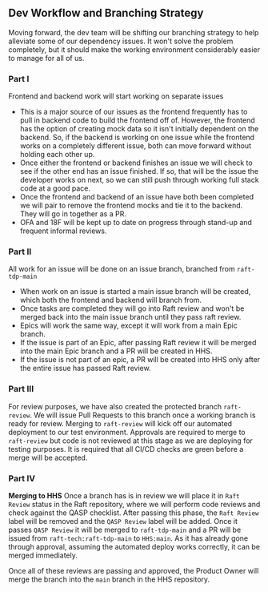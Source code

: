 ## Dev Workflow and Branching Strategy

Moving forward, the dev team will be shifting our branching strategy to help alleviate some of our dependency issues. It won't solve the problem completely, but it should make the working environment considerably easier to manage for all of us.

### Part I

Frontend and backend work will start working on separate issues
* This is a major source of our issues as the frontend frequently has to pull in backend code to build the frontend off of. However, the frontend has the option of creating mock data so it isn't initially dependent on the backend. So, if the backend is working on one issue while the frontend works on a completely different issue, both can move forward without holding each other up.
* Once either the frontend or backend finishes an issue we will check to see if the other end has an issue finished. If so, that will be the issue the developer works on next, so we can still push through working full stack code at a good pace.
* Once the frontend and backend of an issue have both been completed we will pair to remove the frontend mocks and tie it to the backend. They will go in together as a PR.
* OFA and 18F will be kept up to date on progress through stand-up and frequent informal reviews.

### Part II

All work for an issue will be done on an issue branch, branched from `raft-tdp-main`
* When work on an issue is started a main issue branch will be created, which both the frontend and backend will branch from.
* Once tasks are completed they will go into Raft review and won't be merged back into the main issue branch until they pass raft review.
* Epics will work the same way, except it will work from a main Epic branch.
* If the issue is part of an Epic, after passing Raft review it will be merged into the main Epic branch and a PR will be created in HHS.
* If the issue is not part of an epic, a PR will be created into HHS only after the entire issue has passed Raft review. 

### Part III
For review purposes, we have also created the protected branch `raft-review`. We will issue Pull Requests to this branch once a working branch is ready for review. Merging to `raft-review` will kick off our automated deployment to our test environment. Approvals are required to merge to `raft-review` but code is not reviewed at this stage as we are deploying for testing purposes. It is required that all CI/CD checks are green before a merge will be accepted.

### Part IV
**Merging to HHS**
Once a branch has is in review we will place it in `Raft Review` status in the Raft repository, where we will perform code reviews and check against the QASP checklist. After passing this phase, the `Raft Review` label will be removed and the `QASP Review` label will be added. Once it passes `QASP Review` it will be merged to `raft-tdp-main` and a PR will be issued from `raft-tech:raft-tdp-main` to `HHS:main`. As it has already gone through approval, assuming the automated
deploy works correctly, it can be merged immediately.

Once all of these reviews are passing and approved, the Product Owner will merge the branch into the `main` branch in the HHS repository.
